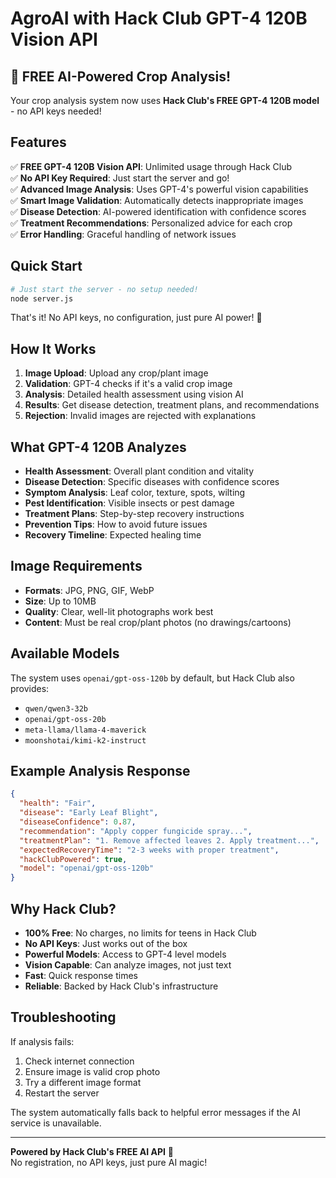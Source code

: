 # AgroAI with Hack Club GPT-4 120B Vision API

## 🚀 FREE AI-Powered Crop Analysis!

Your crop analysis system now uses **Hack Club's FREE GPT-4 120B model** - no API keys needed!

## Features

✅ **FREE GPT-4 120B Vision API**: Unlimited usage through Hack Club  
✅ **No API Key Required**: Just start the server and go!  
✅ **Advanced Image Analysis**: Uses GPT-4's powerful vision capabilities  
✅ **Smart Image Validation**: Automatically detects inappropriate images  
✅ **Disease Detection**: AI-powered identification with confidence scores  
✅ **Treatment Recommendations**: Personalized advice for each crop  
✅ **Error Handling**: Graceful handling of network issues  

## Quick Start

```bash
# Just start the server - no setup needed!
node server.js
```

That's it! No API keys, no configuration, just pure AI power! 🎉

## How It Works

1. **Image Upload**: Upload any crop/plant image
2. **Validation**: GPT-4 checks if it's a valid crop image
3. **Analysis**: Detailed health assessment using vision AI
4. **Results**: Get disease detection, treatment plans, and recommendations
5. **Rejection**: Invalid images are rejected with explanations

## What GPT-4 120B Analyzes

- **Health Assessment**: Overall plant condition and vitality
- **Disease Detection**: Specific diseases with confidence scores  
- **Symptom Analysis**: Leaf color, texture, spots, wilting
- **Pest Identification**: Visible insects or pest damage
- **Treatment Plans**: Step-by-step recovery instructions
- **Prevention Tips**: How to avoid future issues
- **Recovery Timeline**: Expected healing time

## Image Requirements

- **Formats**: JPG, PNG, GIF, WebP
- **Size**: Up to 10MB  
- **Quality**: Clear, well-lit photographs work best
- **Content**: Must be real crop/plant photos (no drawings/cartoons)

## Available Models

The system uses `openai/gpt-oss-120b` by default, but Hack Club also provides:
- `qwen/qwen3-32b`
- `openai/gpt-oss-20b` 
- `meta-llama/llama-4-maverick`
- `moonshotai/kimi-k2-instruct`

## Example Analysis Response

```json
{
  "health": "Fair",
  "disease": "Early Leaf Blight", 
  "diseaseConfidence": 0.87,
  "recommendation": "Apply copper fungicide spray...",
  "treatmentPlan": "1. Remove affected leaves 2. Apply treatment...",
  "expectedRecoveryTime": "2-3 weeks with proper treatment",
  "hackClubPowered": true,
  "model": "openai/gpt-oss-120b"
}
```

## Why Hack Club?

- **100% Free**: No charges, no limits for teens in Hack Club
- **No API Keys**: Just works out of the box
- **Powerful Models**: Access to GPT-4 level models
- **Vision Capable**: Can analyze images, not just text
- **Fast**: Quick response times
- **Reliable**: Backed by Hack Club's infrastructure

## Troubleshooting

If analysis fails:
1. Check internet connection
2. Ensure image is valid crop photo
3. Try a different image format
4. Restart the server

The system automatically falls back to helpful error messages if the AI service is unavailable.

---

**Powered by Hack Club's FREE AI API** 🚀  
No registration, no API keys, just pure AI magic!